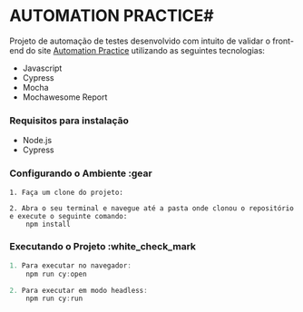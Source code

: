 # AUTOMATION PRACTICE#

Projeto de automação de testes desenvolvido com intuito de validar o front-end do site [Automation Practice](http://automationpractice.com/index.php) utilizando as seguintes tecnologias:
 
 - Javascript
 - Cypress
 - Mocha
 - Mochawesome Report

### Requisitos para instalação ###

* Node.js
* Cypress

### Configurando o Ambiente :gear ###

```shell
1. Faça um clone do projeto:

2. Abra o seu terminal e navegue até a pasta onde clonou o repositório e execute o seguinte comando:
    npm install
```

### Executando o Projeto :white_check_mark

```javascript
1. Para executar no navegador: 
    npm run cy:open

2. Para executar em modo headless:
    npm run cy:run
```